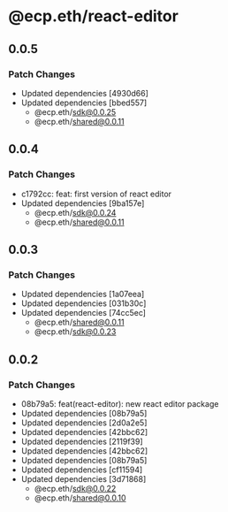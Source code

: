# @ecp.eth/react-editor

## 0.0.5

### Patch Changes

- Updated dependencies [4930d66]
- Updated dependencies [bbed557]
  - @ecp.eth/sdk@0.0.25
  - @ecp.eth/shared@0.0.11

## 0.0.4

### Patch Changes

- c1792cc: feat: first version of react editor
- Updated dependencies [9ba157e]
  - @ecp.eth/sdk@0.0.24
  - @ecp.eth/shared@0.0.11

## 0.0.3

### Patch Changes

- Updated dependencies [1a07eea]
- Updated dependencies [031b30c]
- Updated dependencies [74cc5ec]
  - @ecp.eth/shared@0.0.11
  - @ecp.eth/sdk@0.0.23

## 0.0.2

### Patch Changes

- 08b79a5: feat(react-editor): new react editor package
- Updated dependencies [08b79a5]
- Updated dependencies [2d0a2e5]
- Updated dependencies [42bbc62]
- Updated dependencies [2119f39]
- Updated dependencies [42bbc62]
- Updated dependencies [08b79a5]
- Updated dependencies [cf11594]
- Updated dependencies [3d71868]
  - @ecp.eth/sdk@0.0.22
  - @ecp.eth/shared@0.0.10
